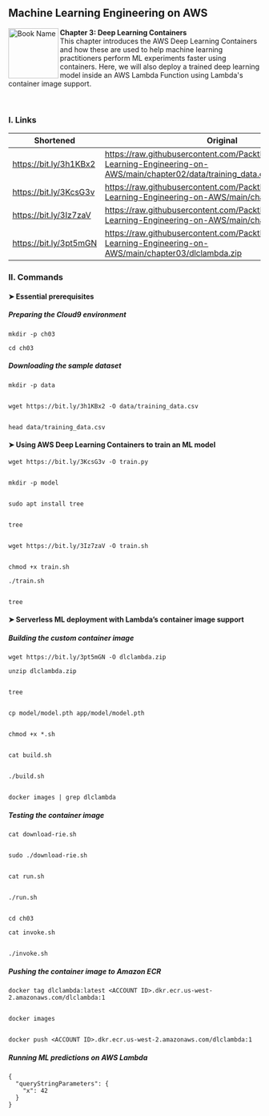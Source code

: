 ## Machine Learning Engineering on AWS

<a href="https://www.packtpub.com/product/machine-learning-engineering-on-aws/9781803247595"><img src="https://static.packt-cdn.com/products/9781803247595/cover/smaller" alt="Book Name" height="100px" align="left"></a>

**Chapter 3: Deep Learning Containers** <br />
This chapter introduces the AWS Deep Learning Containers and how these are used to help machine learning practitioners perform ML experiments faster using containers. Here, we will also deploy a trained deep learning model inside an AWS Lambda Function using Lambda's container image support.

<br />

### I. Links

| Shortened              | Original                                                                                                                    |
|------------------------|-----------------------------------------------------------------------------------------------------------------------------|
| https://bit.ly/3h1KBx2 | https://raw.githubusercontent.com/PacktPublishing/Machine-Learning-Engineering-on-AWS/main/chapter02/data/training_data.csv |
| https://bit.ly/3KcsG3v | https://raw.githubusercontent.com/PacktPublishing/Machine-Learning-Engineering-on-AWS/main/chapter03/train.py               |
| https://bit.ly/3Iz7zaV | https://raw.githubusercontent.com/PacktPublishing/Machine-Learning-Engineering-on-AWS/main/chapter03/train.sh               |
| https://bit.ly/3pt5mGN | https://raw.githubusercontent.com/PacktPublishing/Machine-Learning-Engineering-on-AWS/main/chapter03/dlclambda.zip          |

### II. Commands

#### ➤ Essential prerequisites

##### Preparing the Cloud9 environment

```
mkdir -p ch03 

cd ch03
```

##### Downloading the sample dataset

```
mkdir -p data


wget https://bit.ly/3h1KBx2 -O data/training_data.csv


head data/training_data.csv
```

#### ➤ Using AWS Deep Learning Containers to train an ML model

```
wget https://bit.ly/3KcsG3v -O train.py


mkdir -p model


sudo apt install tree


tree


wget https://bit.ly/3Iz7zaV -O train.sh


chmod +x train.sh 

./train.sh


tree
```

#### ➤ Serverless ML deployment with Lambda’s container image support

##### Building the custom container image

```
wget https://bit.ly/3pt5mGN -O dlclambda.zip 

unzip dlclambda.zip


tree


cp model/model.pth app/model/model.pth


chmod +x *.sh


cat build.sh


./build.sh


docker images | grep dlclambda
```

##### Testing the container image

```
cat download-rie.sh


sudo ./download-rie.sh


cat run.sh


./run.sh


cd ch03

cat invoke.sh


./invoke.sh
```

##### Pushing the container image to Amazon ECR

```
docker tag dlclambda:latest <ACCOUNT ID>.dkr.ecr.us-west-2.amazonaws.com/dlclambda:1


docker images


docker push <ACCOUNT ID>.dkr.ecr.us-west-2.amazonaws.com/dlclambda:1
```

##### Running ML predictions on AWS Lambda

```
{
  "queryStringParameters": {
    "x": 42 
  }
}
```
